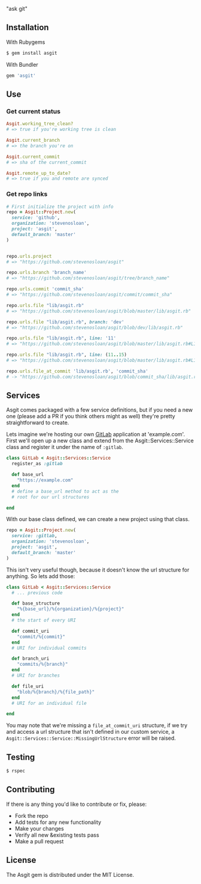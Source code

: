"ask git"

## Installation

With Rubygems

```bash
$ gem install asgit
```

With Bundler

```ruby
gem 'asgit'
```

## Use

### Get current status

```ruby
Asgit.working_tree_clean?
# => true if you're working tree is clean

Asgit.current_branch
# => the branch you're on

Asgit.current_commit
# => sha of the current_commit

Asgit.remote_up_to_date?
# => true if you and remote are synced
```

### Get repo links

```ruby
# First initialize the project with info
repo = Asgit::Project.new(
  service: 'github',
  organization: 'stevenosloan',
  project: 'asgit',
  default_branch: 'master'
)


repo.urls.project
# => "https://github.com/stevenosloan/asgit"

repo.urls.branch 'branch_name'
# => "https://github.com/stevenosloan/asgit/tree/branch_name"

repo.urls.commit 'commit_sha'
# => "https://github.com/stevenosloan/asgit/commit/commit_sha"

repo.urls.file "lib/asgit.rb"
# => "https://github.com/stevenosloan/asgit/blob/master/lib/asgit.rb"

repo.urls.file "lib/asgit.rb", branch: 'dev'
# => "https://github.com/stevenosloan/asgit/blob/dev/lib/asgit.rb"

repo.urls.file "lib/asgit.rb", line: '11'
# => "https://github.com/stevenosloan/asgit/blob/master/lib/asgit.rb#L11"

repo.urls.file "lib/asgit.rb", line: (11..15)
# => "https://github.com/stevenosloan/asgit/blob/master/lib/asgit.rb#L11-L15"

repo.urls.file_at_commit 'lib/asgit.rb', 'commit_sha'
# -> "https://github.com/stevenosloan/asgit/blob/commit_sha/lib/asgit.rb"
```


## Services

Asgit comes packaged with a few service definitions, but if you need a new one (please add a PR if you think others might as well) they're pretty straightforward to create.

Lets imagine we're hosting our own [GitLab](http://gitlab.org/) application at 'example.com'. First we'll open up a new class and extend from the Asgit::Services::Service class and register it under the name of `:gitlab`.

```ruby
class GitLab < Asgit::Services::Service
  register_as :gitlab

  def base_url
    "https://example.com"
  end
  # define a base_url method to act as the
  # root for our url structures

end
```

With our base class defined, we can create a new project using that class.

```ruby
repo = Asgit::Project.new(
  service: :gitlab,
  organization: 'stevenosloan',
  project: 'asgit',
  default_branch: 'master'
)
```

This isn't very useful though, because it doesn't know the url structure for anything. So lets add those:

```ruby
class GitLab < Asgit::Services::Service
  # ... previous code

  def base_structure
    "%{base_url}/%{organization}/%{project}"
  end
  # the start of every URI

  def commit_uri
    "commit/%{commit}"
  end
  # URI for individual commits

  def branch_uri
    "commits/%{branch}"
  end
  # URI for branches

  def file_uri
    "blob/%{branch}/%{file_path}"
  end
  # URI for an individual file

end
```

You may note that we're missing a `file_at_commit_uri` structure, if we try and access a url structure that isn't defined in our custom service, a `Asgit::Services::Service::MissingUrlStructure` error will be raised.


## Testing

```bash
$ rspec
```


## Contributing

If there is any thing you'd like to contribute or fix, please:

- Fork the repo
- Add tests for any new functionality
- Make your changes
- Verify all new &existing tests pass
- Make a pull request


## License

The Asgit gem is distributed under the MIT License.